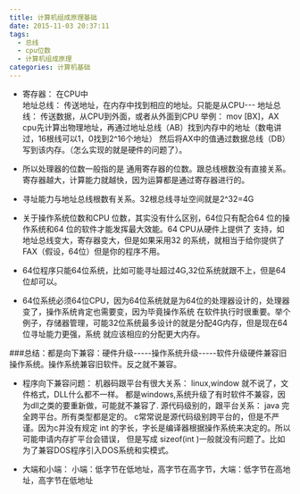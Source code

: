 ```yaml
---
title: 计算机组成原理基础
date: 2015-11-03 20:37:11
tags: 
  - 总线
  - cpu位数
  - 计算机组成原理
categories: 计算机基础
---
```


* 寄存器： 在CPU中   
地址总线： 传送地址，在内存中找到相应的地址。只能是从CPU---
地址总线： 传送数据，从CPU到外面，或者从外面到CPU
举例：   mov   [BX]，AX
cpu先计算出物理地址，再通过地址总线（AB）找到内存中的地址（数电讲过，16根线可以1，0找到2^16个地址）
然后将AX中的值通过数据总线（DB）写到该内存。（怎么实现的就是硬件的问题了）。

* 所以处理器的位数一般指的是 通用寄存器的位数。跟总线根数没有直接关系。寄存器越大，计算能力就越快，因为运算都是通过寄存器进行的。

* 寻址能力与地址总线根数有关系。32根总线寻址空间就是2^32=4G

* 关于操作系统位数和CPU 位数，其实没有什么区别，64位只有配合64 位的操作系统和64 位的软件才能发挥最大效能。64 CPU从硬件上提供了
支持，如地址总线变大，寄存器变大，但是如果采用32 的系统，就相当于给你提供了 FAX（假设，64位）但是你的程序不用。

* 64位程序只能64位系统，比如可能寻址超过4G,32位系统就跟不上，但是64位却可以。

* 64位系统必须64位CPU，因为64位系统就是为64位的处理器设计的，处理器变了，操作系统肯定也需要变，因为毕竟操作系统
在软件执行时很重要。举个例子，存储器管理，可能32位系统最多设计的就是分配4G内存，但是现在64位寻址能力更强，系统
就应该相应的分配更大内存。

###总结：都是向下兼容：硬件升级-----操作系统升级-----软件升级硬件兼容旧操作系统。操作系统兼容旧软件。反之就不兼容。

* 程序向下兼容问题：
机器码跟平台有很大关系：
linux,window 就不说了，文件格式，DLL什么都不一样。
都是windows,系统升级了有时软件不兼容，因为dll之类的要重新做，可能就不兼容了.
源代码级别的，跟平台关系：
java 完全跨平台。所有类型都是定的。
c常常说是源代码级别跨平台的，但是不严谨。因为c并没有规定 int 的字长，字长是编译器根据操作系统来决定的。所以可能申请内存扩平台会错误，
但是写成 sizeof(int )一般就没有问题了。比如为了兼容DOS程序引入DOS系统和实模式。

* 大端和小端： 小端：低字节在低地址，高字节在高字节，大端：低字节在高地址，高字节在低地址